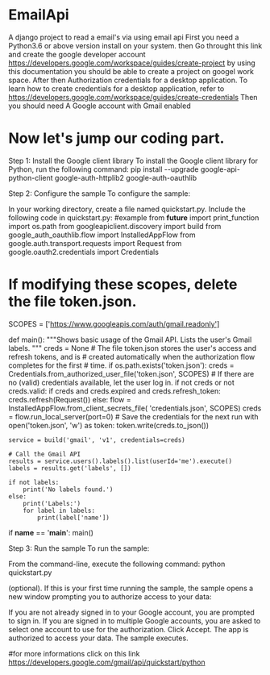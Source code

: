 # EmailApi
A django project to read a email's via using email api
First you need a Python3.6 or above version install on your system.
then Go throught this link and create the google developer account 
https://developers.google.com/workspace/guides/create-project
by using this documentation you should be able to create a project on googel work space.
After then 
Authorization credentials for a desktop application. To learn how to create credentials for a desktop application, refer to https://developers.google.com/workspace/guides/create-credentials
Then you should need A Google account with Gmail enabled
# Now let's jump our coding part.
Step 1: Install the Google client library
To install the Google client library for Python, run the following command:
  pip install --upgrade google-api-python-client google-auth-httplib2 google-auth-oauthlib
  
  
Step 2: Configure the sample
To configure the sample:

In your working directory, create a file named quickstart.py.
Include the following code in quickstart.py:
#example
from __future__ import print_function
import os.path
from googleapiclient.discovery import build
from google_auth_oauthlib.flow import InstalledAppFlow
from google.auth.transport.requests import Request
from google.oauth2.credentials import Credentials

# If modifying these scopes, delete the file token.json.
SCOPES = ['https://www.googleapis.com/auth/gmail.readonly']

def main():
    """Shows basic usage of the Gmail API.
    Lists the user's Gmail labels.
    """
    creds = None
    # The file token.json stores the user's access and refresh tokens, and is
    # created automatically when the authorization flow completes for the first
    # time.
    if os.path.exists('token.json'):
        creds = Credentials.from_authorized_user_file('token.json', SCOPES)
    # If there are no (valid) credentials available, let the user log in.
    if not creds or not creds.valid:
        if creds and creds.expired and creds.refresh_token:
            creds.refresh(Request())
        else:
            flow = InstalledAppFlow.from_client_secrets_file(
                'credentials.json', SCOPES)
            creds = flow.run_local_server(port=0)
        # Save the credentials for the next run
        with open('token.json', 'w') as token:
            token.write(creds.to_json())

    service = build('gmail', 'v1', credentials=creds)

    # Call the Gmail API
    results = service.users().labels().list(userId='me').execute()
    labels = results.get('labels', [])

    if not labels:
        print('No labels found.')
    else:
        print('Labels:')
        for label in labels:
            print(label['name'])

if __name__ == '__main__':
    main()
    
Step 3: Run the sample
To run the sample:

From the command-line, execute the following command:
python quickstart.py

(optional). If this is your first time running the sample, the sample opens a new window prompting you to authorize access to your data:

If you are not already signed in to your Google account, you are prompted to sign in. If you are signed in to multiple Google accounts, you are asked to select one account to use for the authorization.
Click Accept. The app is authorized to access your data.
The sample executes.

#for more informations click on this link
https://developers.google.com/gmail/api/quickstart/python
